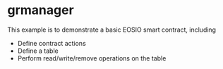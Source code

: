 # grmanager

This example is to demonstrate a basic EOSIO smart contract, including

- Define contract actions
- Define a table
- Perform read/write/remove operations on the table
